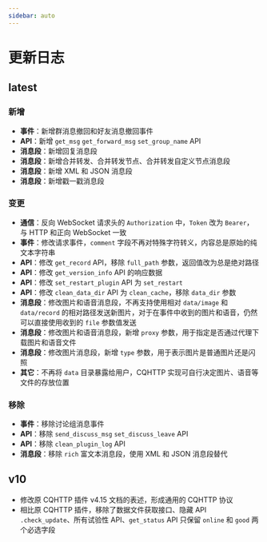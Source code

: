 ```yaml
---
sidebar: auto
---
```


# 更新日志

## latest

### 新增

- **事件**：新增群消息撤回和好友消息撤回事件
- **API**：新增 `get_msg` `get_forward_msg` `set_group_name` API
- **消息段**：新增回复消息段
- **消息段**：新增合并转发、合并转发节点、合并转发自定义节点消息段
- **消息段**：新增 XML 和 JSON 消息段
- **消息段**：新增戳一戳消息段

### 变更

- **通信**：反向 WebSocket 请求头的 `Authorization` 中，`Token` 改为 `Bearer`，与 HTTP 和正向 WebSocket 一致
- **事件**：修改请求事件，`comment` 字段不再对特殊字符转义，内容总是原始的纯文本字符串
- **API**：修改 `get_record` API，移除 `full_path` 参数，返回值改为总是绝对路径
- **API**：修改 `get_version_info` API 的响应数据
- **API**：修改 `set_restart_plugin` API 为 `set_restart`
- **API**：修改 `clean_data_dir` API 为 `clean_cache`，移除 `data_dir` 参数
- **消息段**：修改图片和语音消息段，不再支持使用相对 `data/image` 和 `data/record` 的相对路径发送新图片，对于在事件中收到的图片和语音，仍然可以直接使用收到的 `file` 参数值发送
- **消息段**：修改图片和语音消息段，新增 `proxy` 参数，用于指定是否通过代理下载图片和语音文件
- **消息段**：修改图片消息段，新增 `type` 参数，用于表示图片是普通图片还是闪照
- **其它**：不再将 `data` 目录暴露给用户，CQHTTP 实现可自行决定图片、语音等文件的存放位置

### 移除

- **事件**：移除讨论组消息事件
- **API**：移除 `send_discuss_msg` `set_discuss_leave` API
- **API**：移除 `clean_plugin_log` API
- **消息段**：移除 `rich` 富文本消息段，使用 XML 和 JSON 消息段替代

## v10

- 修改原 CQHTTP 插件 v4.15 文档的表述，形成通用的 CQHTTP 协议
- 相比原 CQHTTP 插件，移除了数据文件获取接口、隐藏 API `.check_update`、所有试验性 API、`get_status` API 只保留 `online` 和 `good` 两个必选字段
